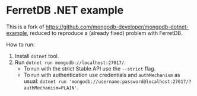 # FerretDB .NET example

This is a fork of https://github.com/mongodb-developer/mongodb-dotnet-example,
reduced to reproduce a (already fixed) problem with FerretDB.

How to run:

1. Install `dotnet` tool.
2. Run `dotnet run mongodb://localhost:27017/`.
   - To run with the strict Stable API use the `--strict` flag.
   - To run with authentication use credentials and `authMechanism` as usual:
     `dotnet run 'mongodb://username:password@localhost:27017/?authMechanism=PLAIN'`.
